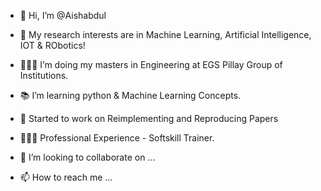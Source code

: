 - 👋 Hi, I’m @Aishabdul
- 🔬 My research interests are in Machine Learning, Artificial Intelligence, IOT & RObotics!
- 👨🏻‍💻 I’m doing my masters in Engineering at EGS Pillay Group of Institutions.
- 📚 I’m learning python & Machine Learning Concepts.
- 📜 Started to work on Reimplementing and Reproducing Papers
- 👨🏻‍🔬 Professional Experience - Softskill Trainer.

- 💞️ I’m looking to collaborate on ...
- 📫 How to reach me ...


<!---
Aishabdul/Aishabdul is a ✨ special ✨ repository because its `README.md` (this file) appears on your GitHub profile.
You can click the Preview link to take a look at your changes.
--->
